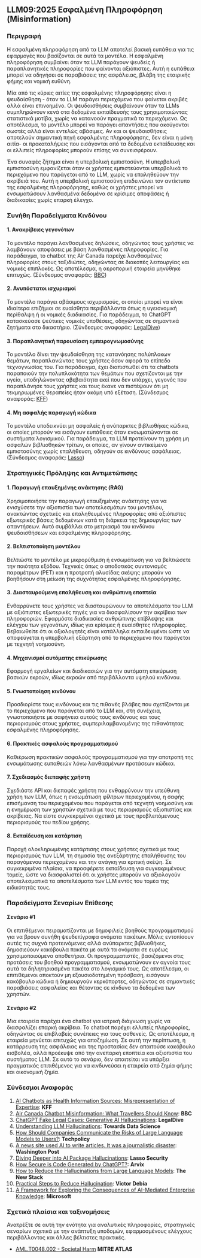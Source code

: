 ## LLM09:2025 Εσφαλμένη Πληροφόρηση  (Misinformation)

### Περιγραφή

Η εσφαλμένη πληροφόρηση από τα LLM αποτελεί βασική ευπάθεια για τις εφαρμογές που βασίζονται σε αυτά τα μοντέλα. Η εσφαλμένη πληροφόρηση συμβαίνει όταν τα LLM παράγουν ψευδείς ή παραπλανητικές πληροφορίες που φαίνονται αξιόπιστες. Αυτή η ευπάθεια μπορεί να οδηγήσει σε παραβιάσεις της ασφάλειας, βλάβη της εταιρικής φήμης και νομική ευθύνη.

Μία από τις κύριες αιτίες της εσφαλμένης πληροφόρησης είναι η ψευδαίσθηση - όταν το LLM παράγει περιεχόμενο που φαίνεται ακριβές αλλά είναι επινοημένο. Οι ψευδαισθήσεις συμβαίνουν όταν τα LLMs συμπληρώνουν κενά στα δεδομένα εκπαίδευσής τους χρησιμοποιώντας στατιστικά μοτίβα, χωρίς να κατανοούν πραγματικά το περιεχόμενο. Ως αποτέλεσμα, το μοντέλο μπορεί να παράγει απαντήσεις που ακούγονται σωστές αλλά είναι εντελώς αβάσιμες. Αν και οι ψευδαισθήσεις αποτελούν σημαντική πηγή εσφαλμένης πληροφόρησης, δεν είναι η μόνη αιτία- οι προκαταλήψεις που εισάγονται από τα δεδομένα εκπαίδευσης και οι ελλιπείς πληροφορίες μπορούν επίσης να συνεισφέρουν.

Ένα συναφές ζήτημα είναι η υπερβολική εμπιστοσύνη. Η υπερβολική εμπιστοσύνη εμφανίζεται όταν οι χρήστες εμπιστεύονται υπερβολικά το περιεχόμενο που παράγεται από το LLM, χωρίς να επαληθεύουν την ακρίβειά του. Αυτή η υπερβολική εμπιστοσύνη επιδεινώνει τον αντίκτυπο της εσφαλμένης πληροφόρησης, καθώς οι χρήστες μπορεί να ενσωματώσουν λανθασμένα δεδομένα σε κρίσιμες αποφάσεις ή διαδικασίες χωρίς επαρκή έλεγχο.

### Συνήθη Παραδείγματα Κινδύνου

#### 1. Ανακρίβειες γεγονότων

  Το μοντέλο παράγει λανθασμένες δηλώσεις, οδηγώντας τους χρήστες να λαμβάνουν αποφάσεις με βάση λανθασμένες πληροφορίες. Για παράδειγμα, το chatbot της Air Canada παρείχε λανθασμένες πληροφορίες στους ταξιδιώτες, οδηγώντας σε διακοπές λειτουργίας και νομικές επιπλοκές. Ως αποτέλεσμα, η αεροπορική εταιρεία μηνύθηκε επιτυχώς.
  (Σύνδεσμος αναφοράς: [BBC](https://www.bbc.com/travel/article/20240222-air-canada-chatbot-misinformation-what-travellers-should-know))

#### 2. Ανυπόστατοι ισχυρισμοί

  Το μοντέλο παράγει αβάσιμους ισχυρισμούς, οι οποίοι μπορεί να είναι ιδιαίτερα επιζήμιοι σε ευαίσθητα περιβάλλοντα όπως η υγειονομική περίθαλψη ή οι νομικές διαδικασίες. Για παράδειγμα, το ChatGPT κατασκεύασε ψεύτικες νομικές υποθέσεις, οδηγώντας σε σημαντικά ζητήματα στο δικαστήριο.
  (Σύνδεσμος αναφοράς: [LegalDive](https://www.legaldive.com/news/chatgpt-fake-legal-cases-generative-ai-hallucinations/651557/))

#### 3. Παραπλανητική παρουσίαση εμπειρογνωμοσύνης

  Το μοντέλο δίνει την ψευδαίσθηση της κατανόησης πολύπλοκων θεμάτων, παραπλανώντας τους χρήστες όσον αφορά το επίπεδο τεχνογνωσίας του. Για παράδειγμα, έχει διαπιστωθεί ότι τα chatbots παραποιούν την πολυπλοκότητα των θεμάτων που σχετίζονται με την υγεία, υποδηλώνοντας αβεβαιότητα εκεί που δεν υπάρχει, γεγονός που παραπλάνησε τους χρήστες και τους έκανε να πιστέψουν ότι μη τεκμηριωμένες θεραπείες ήταν ακόμη υπό εξέταση.
  (Σύνδεσμος αναφοράς: [KFF](https://www.kff.org/health-misinformation-monitor/volume-05/))

#### 4. Μη ασφαλής παραγωγή κώδικα

  Το μοντέλο υποδεικνύει μη ασφαλείς ή ανύπαρκτες βιβλιοθήκες κώδικα, οι οποίες μπορούν να εισάγουν ευπάθειες όταν ενσωματώνονται σε συστήματα λογισμικού. Για παράδειγμα, τα LLM προτείνουν τη χρήση μη ασφαλών βιβλιοθηκών τρίτων, οι οποίες, αν γίνουν αντικείμενο εμπιστοσύνης χωρίς επαλήθευση, οδηγούν σε κινδύνους ασφάλειας.
  (Σύνδεσμος αναφοράς: [Lasso](https://www.lasso.security/blog/ai-package-hallucinations))

### Στρατηγικές Πρόληψης και Αντιμετώπισης

#### 1. Παραγωγή επαυξημένης ανάκτησης (RAG)

  Χρησιμοποιήστε την παραγωγή επαυξημένης ανάκτησης για να ενισχύσετε την αξιοπιστία των αποτελεσμάτων του μοντέλου, ανακτώντας σχετικές και επαληθευμένες πληροφορίες από αξιόπιστες εξωτερικές βάσεις δεδομένων κατά τη διάρκεια της δημιουργίας των απαντήσεων. Αυτό συμβάλλει στο μετριασμό του κινδύνου ψευδαισθήσεων και εσφαλμένης πληροφόρησης.

#### 2. Βελτιστοποίηση μοντέλου

  Βελτιώστε το μοντέλο με μικρορύθμιση ή ενσωμάτωση για να βελτιώσετε την ποιότητα εξόδου. Τεχνικές όπως ο αποδοτικός συντονισμός παραμέτρων (PET) και η προτροπή αλυσίδας σκέψης μπορούν να βοηθήσουν στη μείωση της συχνότητας εσφαλμένης πληροφόρησης.

#### 3. Διασταυρούμενη επαλήθευση και ανθρώπινη εποπτεία

  Ενθαρρύνετε τους χρήστες να διασταυρώνουν τα αποτελέσματα του LLM με αξιόπιστες εξωτερικές πηγές για να διασφαλίσουν την ακρίβεια των πληροφοριών. Εφαρμόστε διαδικασίες ανθρώπινης επίβλεψης και ελέγχου των γεγονότων, ιδίως για κρίσιμες ή ευαίσθητες πληροφορίες. Βεβαιωθείτε ότι οι αξιολογητές είναι κατάλληλα εκπαιδευμένοι ώστε να αποφεύγεται η υπερβολική εξάρτηση από το περιεχόμενο που παράγεται με τεχνητή νοημοσύνη.

#### 4. Μηχανισμοί αυτόματης επικύρωσης

  Εφαρμογή εργαλείων και διαδικασιών για την αυτόματη επικύρωση βασικών εκροών, ιδίως εκροών από περιβάλλοντα υψηλού κινδύνου.
  
#### 5. Γνωστοποίηση κινδύνου

  Προσδιορίστε τους κινδύνους και τις πιθανές βλάβες που σχετίζονται με το περιεχόμενο που παράγεται από το LLM και, στη συνέχεια, γνωστοποιήστε με σαφήνεια αυτούς τους κινδύνους και τους περιορισμούς στους χρήστες, συμπεριλαμβανομένης της πιθανότητας εσφαλμένης πληροφόρησης.

#### 6. Πρακτικές ασφαλούς προγραμματισμού

  Καθιέρωση πρακτικών ασφαλούς προγραμματισμού για την αποτροπή της ενσωμάτωσης ευπαθειών λόγω λανθασμένων προτάσεων κώδικα.

#### 7. Σχεδιασμός διεπαφής χρήστη

  Σχεδιάστε API και διεπαφές χρήστη που ενθαρρύνουν την υπεύθυνη χρήση των LLM, όπως η ενσωμάτωση φίλτρων περιεχομένου, η σαφής επισήμανση του περιεχομένου που παράγεται από τεχνητή νοημοσύνη και η ενημέρωση των χρηστών σχετικά με τους περιορισμούς αξιοπιστίας και ακρίβειας. Να είστε συγκεκριμένοι σχετικά με τους προβλεπόμενους περιορισμούς του πεδίου χρήσης.

#### 8. Εκπαίδευση και κατάρτιση

  Παροχή ολοκληρωμένης κατάρτισης στους χρήστες σχετικά με τους περιορισμούς των LLM, τη σημασία της ανεξάρτητης επαλήθευσης του παραγόμενου περιεχομένου και την ανάγκη για κριτική σκέψη. Σε συγκεκριμένα πλαίσια, να προσφέρετε εκπαίδευση για συγκεκριμένους τομείς, ώστε να διασφαλιστεί ότι οι χρήστες μπορούν να αξιολογούν αποτελεσματικά τα αποτελέσματα των LLM εντός του τομέα της ειδικότητάς τους.

### Παραδείγματα Σεναρίων Επίθεσης

#### Σενάριο #1

  Οι επιτιθέμενοι πειραματίζονται με δημοφιλείς βοηθούς προγραμματισμού για να βρουν συνήθη ψευδεπίγραφα ονόματα πακέτων. Μόλις εντοπίσουν αυτές τις συχνά προτεινόμενες αλλά ανύπαρκτες βιβλιοθήκες, δημοσιεύουν κακόβουλα πακέτα με αυτά τα ονόματα σε ευρέως χρησιμοποιούμενα αποθετήρια. Οι προγραμματιστές, βασιζόμενοι στις προτάσεις του βοηθού προγραμματισμού, ενσωματώνουν εν αγνοία τους αυτά τα δηλητηριασμένα πακέτα στο λογισμικό τους. Ως αποτέλεσμα, οι επιτιθέμενοι αποκτούν μη εξουσιοδοτημένη πρόσβαση, εισάγουν κακόβουλο κώδικα ή δημιουργούν κερκόπορτες, οδηγώντας σε σημαντικές παραβιάσεις ασφαλείας και θέτοντας σε κίνδυνο τα δεδομένα των χρηστών.

#### Σενάριο #2

  Μια εταιρεία παρέχει ένα chatbot για ιατρική διάγνωση χωρίς να διασφαλίζει επαρκή ακρίβεια. Το chatbot παρέχει ελλιπείς πληροφορίες, οδηγώντας σε επιβλαβείς συνέπειες για τους ασθενείς. Ως αποτέλεσμα, η εταιρεία μηνύεται επιτυχώς για αποζημίωση. Σε αυτή την περίπτωση, η κατάρρευση της ασφάλειας και της προστασίας δεν απαιτούσε κακόβουλο εισβολέα, αλλά προέκυψε από την ανεπαρκή εποπτεία και αξιοπιστία του συστήματος LLM. Σε αυτό το σενάριο, δεν απαιτείται να υπάρξει πραγματικός επιτιθέμενος για να κινδυνεύσει η εταιρεία από ζημία φήμης και οικονομική ζημία.

### Σύνδεσμοι Αναφοράς

1. [AI Chatbots as Health Information Sources: Misrepresentation of Expertise](https://www.kff.org/health-misinformation-monitor/volume-05/): **KFF**
2. [Air Canada Chatbot Misinformation: What Travellers Should Know](https://www.bbc.com/travel/article/20240222-air-canada-chatbot-misinformation-what-travellers-should-know): **BBC**
3. [ChatGPT Fake Legal Cases: Generative AI Hallucinations](https://www.legaldive.com/news/chatgpt-fake-legal-cases-generative-ai-hallucinations/651557/): **LegalDive**
4. [Understanding LLM Hallucinations](https://towardsdatascience.com/llm-hallucinations-ec831dcd7786): **Towards Data Science**
5. [How Should Companies Communicate the Risks of Large Language Models to Users?](https://techpolicy.press/how-should-companies-communicate-the-risks-of-large-language-models-to-users/): **Techpolicy**
6. [A news site used AI to write articles. It was a journalistic disaster](https://www.washingtonpost.com/media/2023/01/17/cnet-ai-articles-journalism-corrections/): **Washington Post**
7. [Diving Deeper into AI Package Hallucinations](https://www.lasso.security/blog/ai-package-hallucinations): **Lasso Security**
8. [How Secure is Code Generated by ChatGPT?](https://arxiv.org/abs/2304.09655): **Arvix**
9. [How to Reduce the Hallucinations from Large Language Models](https://thenewstack.io/how-to-reduce-the-hallucinations-from-large-language-models/): **The New Stack**
10. [Practical Steps to Reduce Hallucination](https://newsletter.victordibia.com/p/practical-steps-to-reduce-hallucination): **Victor Debia**
11. [A Framework for Exploring the Consequences of AI-Mediated Enterprise Knowledge](https://www.microsoft.com/en-us/research/publication/a-framework-for-exploring-the-consequences-of-ai-mediated-enterprise-knowledge-access-and-identifying-risks-to-workers/): **Microsoft**

### Σχετικά πλαίσια και ταξινομήσεις

Ανατρέξτε σε αυτή την ενότητα για αναλυτικές πληροφορίες, στρατηγικές σεναρίων σχετικά με την ανάπτυξη υποδομών, εφαρμοσμένους ελέγχους περιβάλλοντος και άλλες βέλτιστες πρακτικές.

- [AML.T0048.002 - Societal Harm](https://atlas.mitre.org/techniques/AML.T0048) **MITRE ATLAS**
